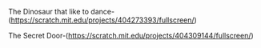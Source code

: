 The Dinosaur that like to dance-(https://scratch.mit.edu/projects/404273393/fullscreen/)

The Secret Door-(https://scratch.mit.edu/projects/404309144/fullscreen/)
